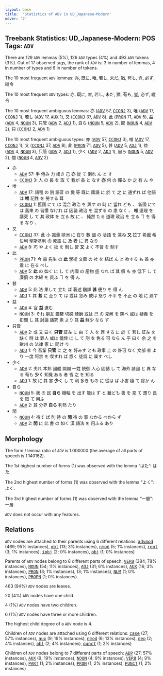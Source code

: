```yaml
---
layout: base
title:  'Statistics of ADV in UD_Japanese-Modern'
udver: '2'
---
```


## Treebank Statistics: UD_Japanese-Modern: POS Tags: `ADV`

There are 129 `ADV` lemmas (5%), 129 `ADV` types (4%) and 493 `ADV` tokens (3%).
Out of 17 observed tags, the rank of `ADV` is: 3 in number of lemmas, 4 in number of types and 6 in number of tokens.

The 10 most frequent `ADV` lemmas: 亦, 既に, 唯, 若し, 未だ, 猶, 苟も, 豈, 必ず, 縱令

The 10 most frequent `ADV` types:  亦, 既に, 唯, 若し, 未だ, 猶, 苟も, 豈, 必ず, 縱令

The 10 most frequent ambiguous lemmas: 亦 (<tt><a href="ja_modern-pos-ADV.html">ADV</a></tt> 57, <tt><a href="ja_modern-pos-CCONJ.html">CCONJ</a></tt> 3), 唯 (<tt><a href="ja_modern-pos-ADV.html">ADV</a></tt> 17, <tt><a href="ja_modern-pos-CCONJ.html">CCONJ</a></tt> 1), 若し (<tt><a href="ja_modern-pos-ADV.html">ADV</a></tt> 17, <tt><a href="ja_modern-pos-AUX.html">AUX</a></tt> 1), 又 (<tt><a href="ja_modern-pos-CCONJ.html">CCONJ</a></tt> 37, <tt><a href="ja_modern-pos-ADV.html">ADV</a></tt> 8), 此 (<tt><a href="ja_modern-pos-PRON.html">PRON</a></tt> 71, <tt><a href="ja_modern-pos-ADV.html">ADV</a></tt> 5), 益 (<tt><a href="ja_modern-pos-ADV.html">ADV</a></tt> 4, <tt><a href="ja_modern-pos-NOUN.html">NOUN</a></tt> 3), 只管 (<tt><a href="ja_modern-pos-ADV.html">ADV</a></tt> 2, <tt><a href="ja_modern-pos-ADJ.html">ADJ</a></tt> 1), 自ら (<tt><a href="ja_modern-pos-NOUN.html">NOUN</a></tt> 5, <tt><a href="ja_modern-pos-ADV.html">ADV</a></tt> 2), 間 (<tt><a href="ja_modern-pos-NOUN.html">NOUN</a></tt> 4, <tt><a href="ja_modern-pos-ADV.html">ADV</a></tt> 2), 只 (<tt><a href="ja_modern-pos-CCONJ.html">CCONJ</a></tt> 2, <tt><a href="ja_modern-pos-ADV.html">ADV</a></tt> 1)

The 10 most frequent ambiguous types:  亦 (<tt><a href="ja_modern-pos-ADV.html">ADV</a></tt> 57, <tt><a href="ja_modern-pos-CCONJ.html">CCONJ</a></tt> 3), 唯 (<tt><a href="ja_modern-pos-ADV.html">ADV</a></tt> 17, <tt><a href="ja_modern-pos-CCONJ.html">CCONJ</a></tt> 1), 又 (<tt><a href="ja_modern-pos-CCONJ.html">CCONJ</a></tt> 37, <tt><a href="ja_modern-pos-ADV.html">ADV</a></tt> 8), 此 (<tt><a href="ja_modern-pos-PRON.html">PRON</a></tt> 71, <tt><a href="ja_modern-pos-ADV.html">ADV</a></tt> 5), 甚 (<tt><a href="ja_modern-pos-ADV.html">ADV</a></tt> 5, <tt><a href="ja_modern-pos-ADJ.html">ADJ</a></tt> 1), 益 (<tt><a href="ja_modern-pos-ADV.html">ADV</a></tt> 4, <tt><a href="ja_modern-pos-NOUN.html">NOUN</a></tt> 3), 只管 (<tt><a href="ja_modern-pos-ADV.html">ADV</a></tt> 2, <tt><a href="ja_modern-pos-ADJ.html">ADJ</a></tt> 1), 少く (<tt><a href="ja_modern-pos-ADV.html">ADV</a></tt> 2, <tt><a href="ja_modern-pos-ADJ.html">ADJ</a></tt> 1), 自ら (<tt><a href="ja_modern-pos-NOUN.html">NOUN</a></tt> 5, <tt><a href="ja_modern-pos-ADV.html">ADV</a></tt> 2), 間 (<tt><a href="ja_modern-pos-NOUN.html">NOUN</a></tt> 4, <tt><a href="ja_modern-pos-ADV.html">ADV</a></tt> 2)


* 亦
  * <tt><a href="ja_modern-pos-ADV.html">ADV</a></tt> 57: 手 倦み 力 竭き 己 <b>亦</b> 從 て 倒れ ん と す
  * <tt><a href="ja_modern-pos-CCONJ.html">CCONJ</a></tt> 3: 人 の 長 を 取 て 我が 長 と なす <b>亦</b> 何 の 憚る か 之 有 ん や
* 唯
  * <tt><a href="ja_modern-pos-ADV.html">ADV</a></tt> 17: 語種 の 別 語音 の 變 等 既に 國語 に 於 て 之 に 通ずれ ば 他語 は <b>唯</b> 記性 を 勞する 耳
  * <tt><a href="ja_modern-pos-CCONJ.html">CCONJ</a></tt> 1: 舊國 にて は 混合 政治 を 興す の 時 に 當れ ども 、 新國 にて は 舊來 の 習慣 なけれ ば 因襲 政治 を 混ずる の 患 なく 、 <b>唯</b> 道理 を 講究 し て 其 政体 を 立る 故 に 、 純然 たる 道理 政治 を 立る ヿ を 得る なり 、
* 又
  * <tt><a href="ja_modern-pos-CCONJ.html">CCONJ</a></tt> 37: 此 小 識量 歐洲 に 在り 數 國 の 活語 を 兼ね <b>又</b> 拉丁 希臘 希伯利 聖斯基利 の 死語 に 及 者 に 異 なり
  * <tt><a href="ja_modern-pos-ADV.html">ADV</a></tt> 8: 巧 や よく 拙 を 制し 習 <b>又</b> よく 不習 を 制す
* 此
  * <tt><a href="ja_modern-pos-PRON.html">PRON</a></tt> 71: 今 森 先生 の <b>此</b> 學術 文章 の 社 を 結ば ん と 欲する も 盖 亦 爰 に 在る べし
  * <tt><a href="ja_modern-pos-ADV.html">ADV</a></tt> 5: <b>此</b> の 如く に し て 内國 の 産物 盛 なれ ば 其 價 も 亦 低下 し て 廉價 の 木綿 を 買ふ ヿ を 得 ん
* 甚
  * <tt><a href="ja_modern-pos-ADV.html">ADV</a></tt> 5: 此 法 果して 立た ば 著述 飜譯 <b>甚</b> 便り を 得 ん
  * <tt><a href="ja_modern-pos-ADJ.html">ADJ</a></tt> 1: 其 <b>甚</b> に 至り て は 或は 怨み 或は 怒り 不平 を 不正 の 地 に 漏す
* 益
  * <tt><a href="ja_modern-pos-ADV.html">ADV</a></tt> 4: 官 <b>益</b> 進む
  * <tt><a href="ja_modern-pos-NOUN.html">NOUN</a></tt> 3: それ 朋友 蓋簪 切磋 琢磨 或は 己 の 見解 を 陳べ 或は 疑義 を 扣問 し 其 討論 講究 素 より 其 <b>益</b> 鮮少 なら ず
* 只管
  * <tt><a href="ja_modern-pos-ADV.html">ADV</a></tt> 2: 或 又 曰く <b>只管</b> 証左 に 由 て 人 を 罪 する に 於 て 若し 証左 を 缺く 時 は 罪人 或は 僥倖 に し て 刑 を 免る 可 なら ん 乎 曰く 余 之 を 歐州 の 法律 家 に 聞け り
  * <tt><a href="ja_modern-pos-ADJ.html">ADJ</a></tt> 1: 今 吾輩 <b>只管</b> に 之 を 好みす とも 政事 上 の 許可 なく 文部 省 より 一度 呵禁 を 喫すれ ば 悉く 徒爲 に 属す べし
* 少く
  * <tt><a href="ja_modern-pos-ADV.html">ADV</a></tt> 2: 夫れ 本邦 國體 開闢 一姓 統御 人心 固結 し て 海外 諸國 と 異 なる 苟も <b>少く</b> 知覺 ある 者 皆 之 を 知る
  * <tt><a href="ja_modern-pos-ADJ.html">ADJ</a></tt> 1: 故 に 其 害 <b>少く</b> し て 利 多き もの に 從は ば 小害 隨 て 除か ん
* 自ら
  * <tt><a href="ja_modern-pos-NOUN.html">NOUN</a></tt> 5: 我 の 民 <b>自ら</b> 機軸 を 出す 能は ず と 雖ども 善 を 見 て 遷り 長 を 取 て 用ふ
  * <tt><a href="ja_modern-pos-ADV.html">ADV</a></tt> 2: 其 分界 <b>自ら</b> 判然 たり
* 間
  * <tt><a href="ja_modern-pos-NOUN.html">NOUN</a></tt> 4: 待て ば 則 待 の <b>間</b> 待 の 事 なかる べから ず
  * <tt><a href="ja_modern-pos-ADV.html">ADV</a></tt> 2: <b>間</b> に 此 書 の 如く 漢 語法 を 用ふる あり

## Morphology

The form / lemma ratio of `ADV` is 1.000000 (the average of all parts of speech is 1.140162).

The 1st highest number of forms (1) was observed with the lemma “はた”: はた.

The 2nd highest number of forms (1) was observed with the lemma “よく”: よく.

The 3rd highest number of forms (1) was observed with the lemma “一層”: 一層.

`ADV` does not occur with any features.


## Relations

`ADV` nodes are attached to their parents using 6 different relations: <tt><a href="ja_modern-dep-advmod.html">advmod</a></tt> (469; 95% instances), <tt><a href="ja_modern-dep-obl.html">obl</a></tt> (13; 3% instances), <tt><a href="ja_modern-dep-nmod.html">nmod</a></tt> (5; 1% instances), <tt><a href="ja_modern-dep-root.html">root</a></tt> (3; 1% instances), <tt><a href="ja_modern-dep-iobj.html">iobj</a></tt> (2; 0% instances), <tt><a href="ja_modern-dep-obj.html">obj</a></tt> (1; 0% instances)

Parents of `ADV` nodes belong to 8 different parts of speech: <tt><a href="ja_modern-pos-VERB.html">VERB</a></tt> (384; 78% instances), <tt><a href="ja_modern-pos-NOUN.html">NOUN</a></tt> (54; 11% instances), <tt><a href="ja_modern-pos-ADJ.html">ADJ</a></tt> (31; 6% instances), <tt><a href="ja_modern-pos-AUX.html">AUX</a></tt> (16; 3% instances), <tt><a href="ja_modern-pos-PRON.html">PRON</a></tt> (3; 1% instances),  (3; 1% instances), <tt><a href="ja_modern-pos-NUM.html">NUM</a></tt> (1; 0% instances), <tt><a href="ja_modern-pos-PROPN.html">PROPN</a></tt> (1; 0% instances)

463 (94%) `ADV` nodes are leaves.

20 (4%) `ADV` nodes have one child.

4 (1%) `ADV` nodes have two children.

6 (1%) `ADV` nodes have three or more children.

The highest child degree of a `ADV` node is 4.

Children of `ADV` nodes are attached using 6 different relations: <tt><a href="ja_modern-dep-case.html">case</a></tt> (27; 57% instances), <tt><a href="ja_modern-dep-aux.html">aux</a></tt> (9; 19% instances), <tt><a href="ja_modern-dep-nmod.html">nmod</a></tt> (6; 13% instances), <tt><a href="ja_modern-dep-dep.html">dep</a></tt> (2; 4% instances), <tt><a href="ja_modern-dep-obl.html">obl</a></tt> (2; 4% instances), <tt><a href="ja_modern-dep-punct.html">punct</a></tt> (1; 2% instances)

Children of `ADV` nodes belong to 7 different parts of speech: <tt><a href="ja_modern-pos-ADP.html">ADP</a></tt> (27; 57% instances), <tt><a href="ja_modern-pos-AUX.html">AUX</a></tt> (9; 19% instances), <tt><a href="ja_modern-pos-NOUN.html">NOUN</a></tt> (4; 9% instances), <tt><a href="ja_modern-pos-VERB.html">VERB</a></tt> (4; 9% instances), <tt><a href="ja_modern-pos-PART.html">PART</a></tt> (1; 2% instances), <tt><a href="ja_modern-pos-PRON.html">PRON</a></tt> (1; 2% instances), <tt><a href="ja_modern-pos-PUNCT.html">PUNCT</a></tt> (1; 2% instances)

